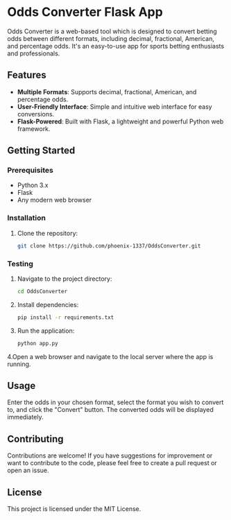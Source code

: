 # Odds Converter Flask App

Odds Converter is a web-based tool which is designed to convert betting odds between different formats, including decimal, fractional, American, and percentage odds. It's an easy-to-use app for sports betting enthusiasts and professionals.

## Features

- **Multiple Formats**: Supports decimal, fractional, American, and percentage odds.
- **User-Friendly Interface**: Simple and intuitive web interface for easy conversions.
- **Flask-Powered**: Built with Flask, a lightweight and powerful Python web framework.

## Getting Started

### Prerequisites

- Python 3.x
- Flask
- Any modern web browser

### Installation

1. Clone the repository:
   ```bash
   git clone https://github.com/phoenix-1337/OddsConverter.git
   ```
### Testing

1. Navigate to the project directory:
   ```bash
   cd OddsConverter
   ```

2. Install dependencies:
   ```bash
   pip install -r requirements.txt
   ```

3. Run the application:
   ```bash
   python app.py
   ```

4.Open a web browser and navigate to the local server where the app is running.

## Usage

Enter the odds in your chosen format, select the format you wish to convert to, and click the "Convert" button. The converted odds will be displayed immediately.

## Contributing

Contributions are welcome! If you have suggestions for improvement or want to contribute to the code, please feel free to create a pull request or open an issue.

## License

This project is licensed under the MIT License.
